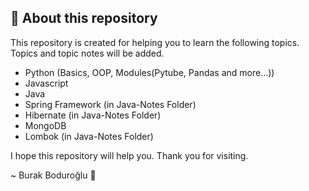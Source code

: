 ## 🤖 About this repository

This repository is created for helping you to learn the following topics. Topics and topic notes will be added.

- Python (Basics, OOP, Modules(Pytube, Pandas and more...))
- Javascript
- Java
- Spring Framework (in Java-Notes Folder)
- Hibernate (in Java-Notes Folder)
- MongoDB
- Lombok (in Java-Notes Folder)

I hope this repository will help you. Thank you for visiting.

~ Burak Boduroğlu 👾
